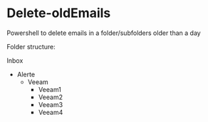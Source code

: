 # Delete-oldEmails
Powershell to delete emails in a folder/subfolders older than a day

Folder structure:  

Inbox
+ Alerte
  - Veeam
    + Veeam1
    + Veeam2
    + Veeam3
    + Veeam4
